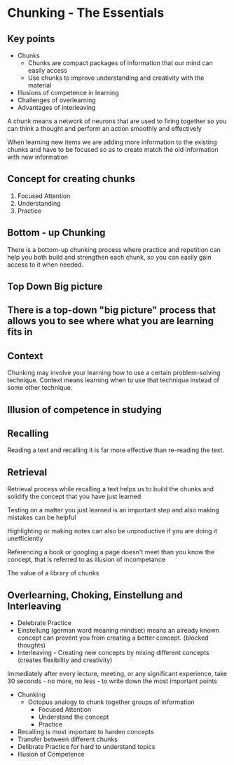 # Chunking - The Essentials

## Key points

- Chunks
    - Chunks are compact packages of information that our mind can easily access
    - Use chunks to improve understanding and creativity with the material
- Illusions of competence in learning
- Challenges of overlearning
- Advantages of interleaving

A chunk means a network of neurons that are used to firing together so you can think a thought and perform an action smoothly and effectively

When learning new items we are adding more information to the existing chunks and have to be focused so as to create match the old information with new information

## Concept for creating chunks

1. Focused Attention
2. Understanding
3. Practice

## Bottom - up Chunking

There is a bottom-up chunking process where practice and repetition can help you both build and strengthen each chunk, so you can easily gain access to it when needed.

## Top Down Big picture

## There is a top-down "big picture" process that allows you to see where what you are learning fits in

## Context

Chunking may involve your learning how to use a certain problem-solving technique. Context means learning when to use that technique instead of some other technique.

## Illusion of competence in studying

## Recalling

Reading a text and recalling it is far more effective than re-reading the text.

## Retrieval

Retrieval process while recalling a text helps us to build the chunks and solidify the concept that you have just learned

Testing on a matter you just learned is an important step and also making mistakes can be helpful

Highlighting or making notes can also be unproductive if you are doing it unefficiently

Referencing a book or googling a page doesn't meet than you know the concept, that is referred to as illusion of incompetance

The value of a library of chunks

## Overlearning, Choking, Einstellung and Interleaving

- Delebrate Practice
- Einstellung (german word meaning mindset) means an already known concept can prevent you from creating a better concept. (blocked thoughts)
- Interleaving - Creating new concepts by mixing different concepts (creates flexibility and creativity)

Immediately after every lecture, meeting, or any significant experience, take 30 seconds - no more, no less - to write down the most important points

- Chunking
    - Octopus analogy to chunk together groups of information
        - Focused Attention
        - Understand the concept
        - Practice
- Recalling is most important to harden concepts
- Transfer between different chunks
- Delibrate Practice for hard to understand topics
- Illusion of Competence
